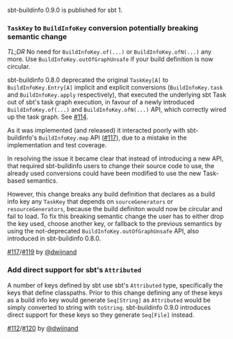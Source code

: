 [@dwijnand]: https://github.com/dwijnand

sbt-buildinfo 0.9.0 is published for sbt 1.

### `TaskKey` to `BuildInfoKey` conversion potentially breaking semantic change

*TL;DR* No need for `BuildInfoKey.of(...)` or `BuildInfoKey.ofN(...)` any more. Use
`BuildInfoKey.outOfGraphUnsafe` if your build definition is now circular.

sbt-buildinfo 0.8.0 deprecated the original `TaskKey[A]` to `BuildInfoKey.Entry[A]` implicit and explicit
conversions (`BuildInfoKey.task` and `BuildInfoKey.apply` respectively), that executed the underlying sbt Task
out of sbt's task graph execution, in favour of a newly introduced `BuildInfoKey.of(...)` and
`BuildInfoKey.ofN(...)` API, which correctly wired up the task graph. See [#114][].

As it was implemented (and released) it interacted poorly with sbt-buildinfo's `BuildInfoKey.map` API
([#117][]), due to a mistake in the implementation and test coverage.

In resolving the issue it became clear that instead of introducing a new API, that required sbt-buildinfo users
to change their source code to use, the already used conversions could have been modified to use the new
Task-based semantics.

However, this change breaks any build definition that declares as a build info key any `TaskKey` that depends on
`sourceGenerators` or `resourceGenerators`, because the build definiton would now be circular and fail to load.
To fix this breaking semantic change the user has to either drop the key used, choose another key, or fallback
to the previous semantics by using the not-deprecated `BuildInfoKey.outOfGraphUnsafe` API, also introduced in
sbt-buildinfo 0.8.0.

[#117][]/[#119][] by [@dwijnand][]

[#114]: https://github.com/sbt/sbt-buildinfo/pull/114
[#117]: https://github.com/sbt/sbt-buildinfo/issues/117
[#119]: https://github.com/sbt/sbt-buildinfo/pull/119

### Add direct support for sbt's `Attributed`

A number of keys defined by sbt use sbt's `Attributed` type, specifically the keys that define classpaths.
Prior to this change defining any of these keys as a build info key would generate `Seq[String]` as `Attributed`
would be simply converted to string with `toString`. sbt-buildinfo 0.9.0 introduces direct support for these
keys so they generate `Seq[File]` instead.

[#112][]/[#120][] by [@dwijnand][]

[#112]: https://github.com/sbt/sbt-buildinfo/issues/112
[#120]: https://github.com/sbt/sbt-buildinfo/pull/120
